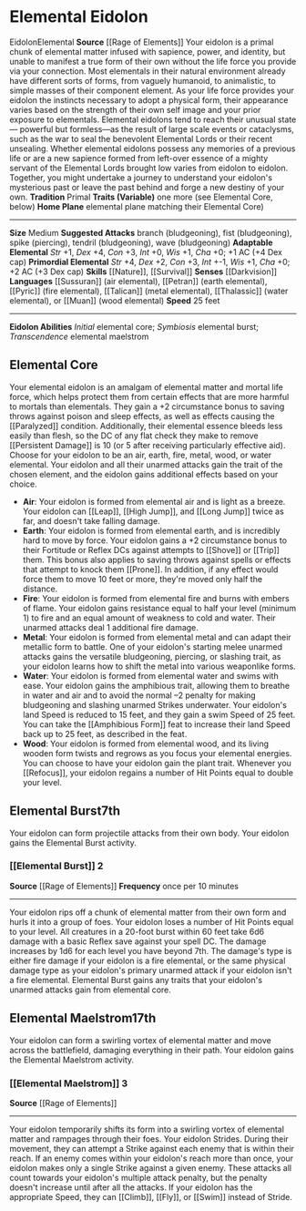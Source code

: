 ﻿---
alignment: null
id: '12'
land_speed: '25'
language:
- '[[DATABASE/language/Sussuran|Sussuran]] (air elemental)'
- '[[DATABASE/language/Petran|Petran]] (earth elemental)'
- '[[DATABASE/language/Pyric|Pyric]] (fire elemental)'
- '[[DATABASE/language/Talican|Talican]] (metal elemental)'
- '[[DATABASE/language/Thalassic|Thalassic]] (water elemental)'
- or [[DATABASE/language/Muan|Muan]] (wood elemental)
max_speed: '25'
name: Elemental Eidolon
rarity: Common
sense:
- '[[DATABASE/monsterability/Darkvision|darkvision]]'
size: Medium
skill:
- '[[DATABASE/skill/Nature|Nature]]'
- '[[DATABASE/skill/Survival|Survival]]'
source: '[[DATABASE/source/Rage of Elements|Rage of Elements]]'
speed:
- 25 feet
tradition:
- Primal
trait:
- '[[DATABASE/trait/Eidolon|Eidolon]]'
- '[[DATABASE/trait/Elemental|Elemental]]'
type: Summoner Eidolon

---
# Elemental Eidolon

<span class="item-trait">Eidolon</span><span class="item-trait">Elemental</span>
**Source** [[Rage of Elements]]
Your eidolon is a primal chunk of elemental matter infused with sapience, power, and identity, but unable to manifest a true form of their own without the life force you provide via your connection. Most elementals in their natural environment already have different sorts of forms, from vaguely humanoid, to animalistic, to simple masses of their component element. As your life force provides your eidolon the instincts necessary to adopt a physical form, their appearance varies based on the strength of their own self image and your prior exposure to elementals.
 Elemental eidolons tend to reach their unusual state— powerful but formless—as the result of large scale events or cataclysms, such as the war to seal the benevolent Elemental Lords or their recent unsealing. Whether elemental eidolons possess any memories of a previous life or are a new sapience formed from left-over essence of a mighty servant of the Elemental Lords brought low varies from eidolon to eidolon. Together, you might undertake a journey to understand your eidolon's mysterious past or leave the past behind and forge a new destiny of your own.
**Tradition** Primal
**Traits (Variable)** one more (see Elemental Core, below)
**Home Plane** elemental plane matching their Elemental Core)

---
**Size** Medium
**Suggested Attacks** branch (bludgeoning), fist (bludgeoning), spike (piercing), tendril (bludgeoning), wave (bludgeoning)
**Adaptable Elemental** _Str_ +1, _Dex_ +4, _Con_ +3, _Int_ +0, _Wis_ +1, _Cha_ +0; +1 AC (+4 Dex cap)
**Primordial Elemental** _Str_ +4, _Dex_ +2, _Con_ +3, _Int_ +-1, _Wis_ +1, _Cha_ +0; +2 AC (+3 Dex cap)
**Skills** [[Nature]], [[Survival]]
**Senses** [[Darkvision]]
**Languages** [[Sussuran]] (air elemental), [[Petran]] (earth elemental), [[Pyric]] (fire elemental), [[Talican]] (metal elemental), [[Thalassic]] (water elemental), or [[Muan]] (wood elemental)
**Speed** 25 feet

---
**Eidolon Abilities** _Initial_ elemental core; _Symbiosis_ elemental burst; _Transcendence_ elemental maelstrom

## Elemental Core

Your elemental eidolon is an amalgam of elemental matter and mortal life force, which helps protect them from certain effects that are more harmful to mortals than elementals. They gain a +2 circumstance bonus to saving throws against poison and sleep effects, as well as effects causing the [[Paralyzed]] condition. Additionally, their elemental essence bleeds less easily than flesh, so the DC of any flat check they make to remove [[Persistent Damage]] is 10 (or 5 after receiving particularly effective aid). Choose for your eidolon to be an air, earth, fire, metal, wood, or water elemental. Your eidolon and all their unarmed attacks gain the trait of the chosen element, and the eidolon gains additional effects based on your choice.

* **Air**: Your eidolon is formed from elemental air and is light as a breeze. Your eidolon can [[Leap]], [[High Jump]], and [[Long Jump]] twice as far, and doesn't take falling damage.
* **Earth**: Your eidolon is formed from elemental earth, and is incredibly hard to move by force. Your eidolon gains a +2 circumstance bonus to their Fortitude or Reflex DCs against attempts to [[Shove]] or [[Trip]] them. This bonus also applies to saving throws against spells or effects that attempt to knock them [[Prone]]. In addition, if any effect would force them to move 10 feet or more, they're moved only half the distance.
* **Fire**: Your eidolon is formed from elemental fire and burns with embers of flame. Your eidolon gains resistance equal to half your level (minimum 1) to fire and an equal amount of weakness to cold and water. Their unarmed attacks deal 1 additional fire damage.
* **Metal**: Your eidolon is formed from elemental metal and can adapt their metallic form to battle. One of your eidolon's starting melee unarmed attacks gains the versatile bludgeoning, piercing, or slashing trait, as your eidolon learns how to shift the metal into various weaponlike forms.
* **Water**: Your eidolon is formed from elemental water and swims with ease. Your eidolon gains the amphibious trait, allowing them to breathe in water and air and to avoid the normal –2 penalty for making bludgeoning and slashing unarmed Strikes underwater. Your eidolon's land Speed is reduced to 15 feet, and they gain a swim Speed of 25 feet. You can take the [[Amphibious Form]] feat to increase their land Speed back up to 25 feet, as described in the feat.
* **Wood**: Your eidolon is formed from elemental wood, and its living wooden form twists and regrows as you focus your elemental energies. You can choose to have your eidolon gain the plant trait. Whenever you [[Refocus]], your eidolon regains a number of Hit Points equal to double your level.

## Elemental Burst<span class="item-type">7th</span>

Your eidolon can form projectile attacks from their own body. Your eidolon gains the Elemental Burst activity.

### [[Elemental Burst]] <span class="action-icon">2</span>

**Source** [[Rage of Elements]]
**Frequency** once per 10 minutes

---
Your eidolon rips off a chunk of elemental matter from their own form and hurls it into a group of foes. Your eidolon loses a number of Hit Points equal to your level. All creatures in a 20-foot burst within 60 feet take 6d6 damage with a basic Reflex save against your spell DC. The damage increases by 1d6 for each level you have beyond 7th. The damage's type is either fire damage if your eidolon is a fire elemental, or the same physical damage type as your eidolon's primary unarmed attack if your eidolon isn't a fire elemental. Elemental Burst gains any traits that your eidolon's unarmed attacks gain from elemental core.

## Elemental Maelstrom<span class="item-type">17th</span>

Your eidolon can form a swirling vortex of elemental matter and move across the battlefield, damaging everything in their path. Your eidolon gains the Elemental Maelstrom activity.

### [[Elemental Maelstrom]] <span class="action-icon">3</span>

**Source** [[Rage of Elements]]

---
Your eidolon temporarily shifts its form into a swirling vortex of elemental matter and rampages through their foes. Your eidolon Strides. During their movement, they can attempt a Strike against each enemy that is within their reach. If an enemy comes within your eidolon's reach more than once, your eidolon makes only a single Strike against a given enemy. These attacks all count towards your eidolon's multiple attack penalty, but the penalty doesn't increase until after all the attacks. If your eidolon has the appropriate Speed, they can [[Climb]], [[Fly]], or [[Swim]] instead of Stride.
